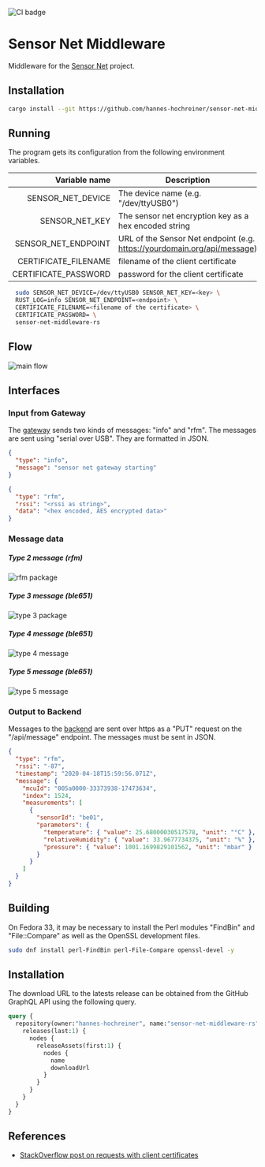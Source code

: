 ![CI badge](https://github.com/hannes-hochreiner/sensor-net-middleware-rs/workflows/CI/badge.svg)

# Sensor Net Middleware

Middleware for the [Sensor Net](https://github.com/hannes-hochreiner/sensor-net) project.

## Installation

```bash
cargo install --git https://github.com/hannes-hochreiner/sensor-net-middleware-rs
```

## Running

The program gets its configuration from the following environment variables.

| Variable name | Description |
| ---: | --- |
| SENSOR_NET_DEVICE | The device name (e.g. "/dev/ttyUSB0") |
| SENSOR_NET_KEY | The sensor net encryption key as a hex encoded string |
| SENSOR_NET_ENDPOINT | URL of the Sensor Net endpoint (e.g. https://yourdomain.org/api/message) |
| CERTIFICATE_FILENAME | filename of the client certificate |
| CERTIFICATE_PASSWORD | password for the client certificate |

```bash
  sudo SENSOR_NET_DEVICE=/dev/ttyUSB0 SENSOR_NET_KEY=<key> \
  RUST_LOG=info SENSOR_NET_ENDPOINT=<endpoint> \
  CERTIFICATE_FILENAME=<filename of the certificate> \
  CERTIFICATE_PASSWORD= \
  sensor-net-middleware-rs
```

## Flow

![main flow](docs/bld/main_flow.svg)

## Interfaces

### Input from Gateway

The [gateway](https://github.com/hannes-hochreiner/sensor-net-gateway) sends two kinds of messages: "info" and "rfm".
The messages are sent using "serial over USB".
They are formatted in JSON.

```JSON
{
  "type": "info",
  "message": "sensor net gateway starting"
}
```
```JSON
{
  "type": "rfm",
  "rssi": "<rssi as string>",
  "data": "<hex encoded, AES encrypted data>"
}
```

### Message data

##### Type 2 message (rfm)

![rfm package](docs/bld/rfm_packet.svg)

##### Type 3 message (ble651)

![type 3 package](docs/bld/type_3_packet.svg)

##### Type 4 message (ble651)

![type 4 message](docs/bld/type_4_packet.svg)

##### Type 5 message (ble651)

![type 5 message](docs/bld/type_5_packet.svg)

### Output to Backend

Messages to the [backend](https://github.com/hannes-hochreiner/sensor-net-back-end) are sent over https as a "PUT" request on the "/api/message" endpoint.
The messages must be sent in JSON.

```JSON
{
  "type": "rfm",
  "rssi": "-87",
  "timestamp": "2020-04-18T15:59:56.071Z",
  "message": {
    "mcuId": "005a0000-33373938-17473634",
    "index": 1524,
    "measurements": [
      {
        "sensorId": "be01",
        "parameters": {
          "temperature": { "value": 25.68000030517578, "unit": "°C" },
          "relativeHumidity": { "value": 33.9677734375, "unit": "%" },
          "pressure": { "value": 1001.1699829101562, "unit": "mbar" }
        }
      }
    ]
  }
}
```
## Building

On Fedora 33, it may be necessary to install the Perl modules "FindBin" and "File::Compare" as well as the OpenSSL development files.

```bash
sudo dnf install perl-FindBin perl-File-Compare openssl-devel -y
```

## Installation

The download URL to the latests release can be obtained from the GitHub GraphQL API using the following query.

```graphql
query {
  repository(owner:"hannes-hochreiner", name:"sensor-net-middleware-rs") {
    releases(last:1) {
      nodes {
        releaseAssets(first:1) {
          nodes {
            name
            downloadUrl
          }
        }
      }
    }
  }
}
```
## References

* [StackOverflow post on requests with client certificates](https://stackoverflow.com/questions/44059266/how-to-make-a-request-with-client-certificate-in-rust)